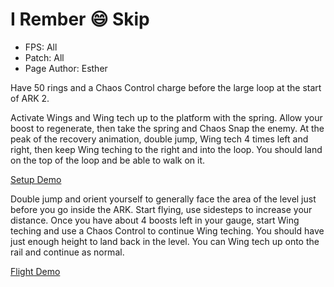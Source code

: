 # I Rember 😄 Skip
- FPS: All
- Patch: All
- Page Author: Esther

Have 50 rings and a Chaos Control charge before the large loop at the start of ARK 2. 

Activate Wings and Wing tech up to the platform with the spring. Allow your boost to regenerate, then take the spring and Chaos Snap the enemy. At the peak of the recovery animation, double jump, Wing tech 4 times left and right, then keep Wing teching to the right and into the loop. You should land on the top of the loop and be able to walk on it.

[Setup Demo](https://github.com/user-attachments/assets/8c22368e-9b7a-41f8-a69e-783927e0e01a)

Double jump and orient yourself to generally face the area of the level just before you go inside the ARK. Start flying, use sidesteps to increase your distance. Once you have about 4 boosts left in your gauge, start Wing teching and use a Chaos Control to continue Wing teching. You should have just enough height to land back in the level. You can Wing tech up onto the rail and continue as normal.

[Flight Demo](https://github.com/user-attachments/assets/ae928028-253c-4e06-a99c-7bf7541eb6a0)
